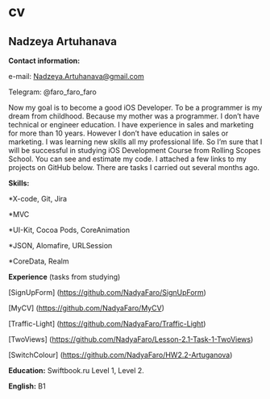 # cv
## Nadzeya Artuhanava
**Contact information:**


e-mail: Nadzeya.Artuhanava@gmail.com


Telegram: @faro_faro_faro


Now my goal is to become a good iOS Developer. To be a programmer is my dream from childhood. Because my mother was a programmer. I don’t have technical or engineer education. I have experience in sales and marketing for more than 10 years.  However I don’t have education in sales or marketing. I was learning new skills all my professional life. So I’m sure that I will be successful in studying iOS Development Course from Rolling Scopes School. You can see and estimate my code. I attached a few links to my projects on GitHub below. There are tasks I carried out several months ago.


**Skills:**


*X-code, Git, Jira


*MVC


*UI-Kit, Cocoa Pods, CoreAnimation


*JSON, Alomafire, URLSession


*CoreData, Realm


**Experience** (tasks from studying)


[SignUpForm] (https://github.com/NadyaFaro/SignUpForm)


[MyCV] (https://github.com/NadyaFaro/MyCV)


[Traffic-Light] (https://github.com/NadyaFaro/Traffic-Light)


[TwoViews] (https://github.com/NadyaFaro/Lesson-2.1-Task-1-TwoViews)


[SwitchColour] (https://github.com/NadyaFaro/HW2.2-Artuganova)


**Education:** Swiftbook.ru Level 1, Level 2.


**English:** B1
